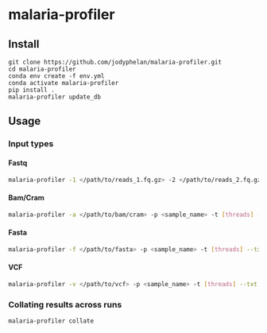 # malaria-profiler

## Install

```
git clone https://github.com/jodyphelan/malaria-profiler.git
cd malaria-profiler
conda env create -f env.yml 
conda activate malaria-profiler
pip install .
malaria-profiler update_db
```

## Usage

### Input types

#### Fastq 

```bash
malaria-profiler -1 </path/to/reads_1.fq.gz> -2 </path/to/reads_2.fq.gz> -p <sample_name> -t [threads] --txt 
```

#### Bam/Cram 

```bash
malaria-profiler -a </path/to/bam/cram> -p <sample_name> -t [threads] --txt
```

#### Fasta 

```bash
malaria-profiler -f </path/to/fasta> -p <sample_name> -t [threads] --txt
```

#### VCF 

```bash
malaria-profiler -v </path/to/vcf> -p <sample_name> -t [threads] --txt
```

### Collating results across runs

```bash
malaria-profiler collate 
```